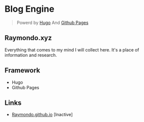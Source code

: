 # Blog Engine

> Powerd by [Hugo](https://gohugo.io/) And [Github Pages](https://pages.github.com/)

## Raymondo.xyz

Everything that comes to my mind I will collect here. It's a place of information and research.

## Framework

- Hugo
- Github Pages

## Links

- [Raymondo.github.io](http://raymondo.github.io) [Inactive]
